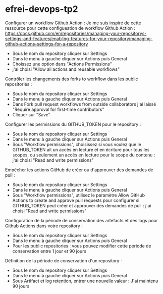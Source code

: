 # efrei-devops-tp2



Configurer un workflow Github Action :
Je me suis inspiré de cette ressource pour cette configueation de workflow Github Action : https://docs.github.com/en/repositories/managing-your-repositorys-settings-and-features/enabling-features-for-your-repository/managing-github-actions-settings-for-a-repository

- Sous le nom du repository cliquer sur Settings
- Dans le menu à gauche cliquer sur Actions puis General
- Choissez une option dans "Actions Permissions"
- j'ai choisi "Allow all actions and reusable workflows"


Contrôler les changements des forks to workflow dans les public repositories :

- Sous le nom du repository cliquer sur Settings
- Dans le menu à gauche cliquer sur Actions puis General
- Dans Fork pull request workflows from outside collaborators j'ai laissé "Require approval for first-time contributors"
- Cliquer sur "Save"


Configurer les permissions du GITHUB_TOKEN pour le repository :

- Sous le nom du repository cliquer sur Settings
- Dans le menu à gauche cliquer sur Actions puis General
- Sous "Workflow permissions", choisissez si vous voulez que le GITHUB_TOKEN ait un accès en lecture et en écriture pour tous les scopes, ou seulement un accès en lecture pour le scope du contenu : j'ai choisi "Read and write permissions"


Empêcher les actions GitHub de créer ou d'approuver des demandes de pull :
- Sous le nom du repository cliquer sur Settings
- Dans le menu à gauche cliquer sur Actions puis General
- Sous "Workflow permissions", utilisez le paramètre Allow GitHub Actions to create and approve pull requests pour configurer si GITHUB_TOKEN peut créer et approuver des demandes de pull : j'ai choisi "Read and write permissions"




Configuration de la période de conservation des artefacts et des logs pour Github Actions dans votre repository  :
- Sous le nom du repository cliquer sur Settings
- Dans le menu à gauche cliquer sur Actions puis General
- Pour les public repositories : vous pouvez modifier cette période de conservation entre 1 jour et 90 jours


Définition de la période de conservation d'un repository  :
- Sous le nom du repository cliquer sur Settings
- Dans le menu à gauche cliquer sur Actions puis General
- Sous Artifact et log retention, entrer une nouvelle valeur : J'ai maintenu 90 jours






